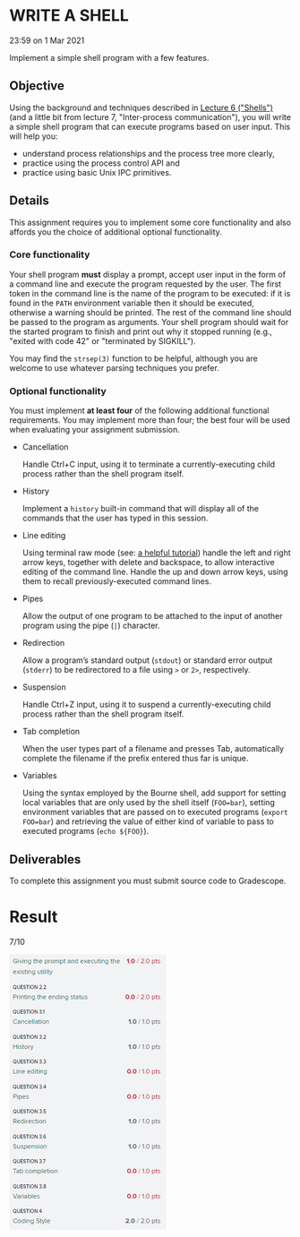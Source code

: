 # WRITE A SHELL

23:59 on 1 Mar 2021

Implement a simple shell program with a few features.

## Objective

Using the background and techniques described in [Lecture 6 ("Shells")](https://memorialu.gitlab.io/Engineering/ECE/Teaching/operating-systems/website/lecture/6/) (and a little bit from lecture 7, "Inter-process communication"), you will write a simple shell program that can execute programs based on user input. This will help you:

- understand process relationships and the process tree more clearly,
- practice using the process control API and
- practice using basic Unix IPC primitives.

## Details

This assignment requires you to implement some core functionality and also affords you the choice of additional optional functionality.

### Core functionality

Your shell program **must** display a prompt, accept user input in the form of a command line and execute the program requested by the user. The first token in the command line is the name of the program to be executed: if it is found in the `PATH` environment variable then it should be executed, otherwise a warning should be printed. The rest of the command line should be passed to the program as arguments. Your shell program should wait for the started program to finish and print out why it stopped running (e.g., "exited with code 42" or "terminated by SIGKILL").

You may find the `strsep(3)` function to be helpful, although you are welcome to use whatever parsing techniques you prefer.

### Optional functionality

You must implement **at least four** of the following additional functional requirements. You may implement more than four; the best four will be used when evaluating your assignment submission.

- Cancellation

  Handle Ctrl+C input, using it to terminate a currently-executing child process rather than the shell program itself.

- History

  Implement a `history` built-in command that will display all of the commands that the user has typed in this session.

- Line editing

  Using terminal raw mode (see: [a helpful tutorial](https://viewsourcecode.org/snaptoken/kilo/02.enteringRawMode.html)) handle the left and right arrow keys, together with delete and backspace, to allow interactive editing of the command line. Handle the up and down arrow keys, using them to recall previously-executed command lines.

- Pipes

  Allow the output of one program to be attached to the input of another program using the pipe (`|`) character.

- Redirection

  Allow a program’s standard output (`stdout`) or standard error output (`stderr`) to be redirectored to a file using `>` or `2>`, respectively.

- Suspension

  Handle Ctrl+Z input, using it to suspend a currently-executing child process rather than the shell program itself.

- Tab completion

  When the user types part of a filename and presses Tab, automatically complete the filename if the prefix entered thus far is unique.

- Variables

  Using the syntax employed by the Bourne shell, add support for setting local variables that are only used by the shell itself (`FOO=bar`), setting environment variables that are passed on to executed programs (`export FOO=bar`) and retrieving the value of either kind of variable to pass to executed programs (`echo ${FOO}`).

## Deliverables

To complete this assignment you must submit source code to Gradescope.



# Result

7/10

![image-20210423122403985](.\score.png)